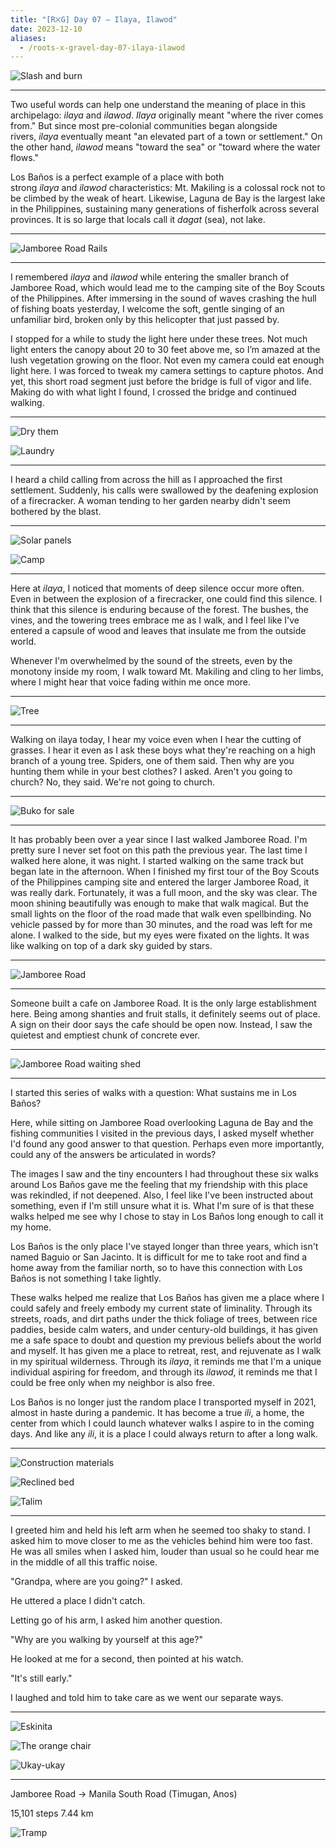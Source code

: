 ```yaml
---
title: "[R྾G] Day 07 — Ilaya, Ilawod"
date: 2023-12-10
aliases:
  - /roots-x-gravel-day-07-ilaya-ilawod
---
```

![Slash and burn](images/20231210-092849-rxg-slash-and-burn.jpg)

***

Two useful words can help one understand the meaning of place in this archipelago: _ilaya_ and _ilawod_. _Ilaya_ originally meant "where the river comes from." But since most pre-colonial communities began alongside rivers, _ilaya_ eventually meant "an elevated part of a town or settlement." On the other hand, _ilawod_ means "toward the sea" or "toward where the water flows."

Los Baños is a perfect example of a place with both strong _ilaya_ and _ilawod_ characteristics: Mt. Makiling is a colossal rock not to be climbed by the weak of heart. Likewise, Laguna de Bay is the largest lake in the Philippines, sustaining many generations of fisherfolk across several provinces. It is so large that locals call it _dagat_ (sea), not lake.

***

![Jamboree Road Rails](images/20231210-080433-rxg-jamboree-road-rails.jpg)

***

I remembered _ilaya_ and _ilawod_ while entering the smaller branch of Jamboree Road, which would lead me to the camping site of the Boy Scouts of the Philippines. After immersing in the sound of waves crashing the hull of fishing boats yesterday, I welcome the soft, gentle singing of an unfamiliar bird, broken only by this helicopter that just passed by.

I stopped for a while to study the light here under these trees. Not much light enters the canopy about 20 to 30 feet above me, so I’m amazed at the lush vegetation growing on the floor. Not even my camera could eat enough light here. I was forced to tweak my camera settings to capture photos. And yet, this short road segment just before the bridge is full of vigor and life. Making do with what light I found, I crossed the bridge and continued walking.

***

![Dry them](images/20231210-081519-rxg-dry-them.jpg)

![Laundry](images/20231210-081609-rxg-laundry.jpg)

***

I heard a child calling from across the hill as I approached the first settlement. Suddenly, his calls were swallowed by the deafening explosion of a firecracker. A woman tending to her garden nearby didn't seem bothered by the blast.

***

![Solar panels](images/20231210-081840-rxg-solar-panels.jpg)

![Camp](images/20231210-084600-rxg-camp.jpg)

***

Here at _ilaya_, I noticed that moments of deep silence occur more often. Even in between the explosion of a firecracker, one could find this silence. I think that this silence is enduring because of the forest. The bushes, the vines, and the towering trees embrace me as I walk, and I feel like I've entered a capsule of wood and leaves that insulate me from the outside world.

Whenever I'm overwhelmed by the sound of the streets, even by the monotony inside my room, I walk toward Mt. Makiling and cling to her limbs, where I might hear that voice fading within me once more.

***

![Tree](images/20231210-085534-rxg-tree.jpg)

***

Walking on ilaya today, I hear my voice even when I hear the cutting of grasses. I hear it even as I ask these boys what they're reaching on a high branch of a young tree. Spiders, one of them said. Then why are you hunting them while in your best clothes? I asked. Aren't you going to church? No, they said. We're not going to church.

***

![Buko for sale](images/20231210-094425-buko-for-sale.jpg)

***

It has probably been over a year since I last walked Jamboree Road. I'm pretty sure I never set foot on this path the previous year. The last time I walked here alone, it was night. I started walking on the same track but began late in the afternoon. When I finished my first tour of the Boy Scouts of the Philippines camping site and entered the larger Jamboree Road, it was really dark. Fortunately, it was a full moon, and the sky was clear. The moon shining beautifully was enough to make that walk magical. But the small lights on the floor of the road made that walk even spellbinding. No vehicle passed by for more than 30 minutes, and the road was left for me alone. I walked to the side, but my eyes were fixated on the lights. It was like walking on top of a dark sky guided by stars.

***

![Jamboree Road](images/20231210-090433-rxg-jamboree-road.jpg)

***

Someone built a cafe on Jamboree Road. It is the only large establishment here. Being among shanties and fruit stalls, it definitely seems out of place. A sign on their door says the cafe should be open now. Instead, I saw the quietest and emptiest chunk of concrete ever.

***

![Jamboree Road waiting shed](images/20231210-085008-rxg-jamboree-road-waiting-shed.jpg)

***

I started this series of walks with a question: What sustains me in Los Baños?

Here, while sitting on Jamboree Road overlooking Laguna de Bay and the fishing communities I visited in the previous days, I asked myself whether I'd found any good answer to that question. Perhaps even more importantly, could any of the answers be articulated in words?

The images I saw and the tiny encounters I had throughout these six walks around Los Baños gave me the feeling that my friendship with this place was rekindled, if not deepened. Also, I feel like I've been instructed about something, even if I'm still unsure what it is. What I'm sure of is that these walks helped me see why I chose to stay in Los Baños long enough to call it my home.

Los Baños is the only place I've stayed longer than three years, which isn't named Baguio or San Jacinto. It is difficult for me to take root and find a home away from the familiar north, so to have this connection with Los Baños is not something I take lightly.

These walks helped me realize that Los Baños has given me a place where I could safely and freely embody my current state of liminality. Through its streets, roads, and dirt paths under the thick foliage of trees, between rice paddies, beside calm waters, and under century-old buildings, it has given me a safe space to doubt and question my previous beliefs about the world and myself. It has given me a place to retreat, rest, and rejuvenate as I walk in my spiritual wilderness. Through its _ilaya_, it reminds me that I'm a unique individual aspiring for freedom, and through its _ilawod_, it reminds me that I could be free only when my neighbor is also free.

Los Baños is no longer just the random place I transported myself in 2021, almost in haste during a pandemic. It has become a true _ili_, a home, the center from which I could launch whatever walks I aspire to in the coming days. And like any _ili_, it is a place I could always return to after a long walk.

***

![Construction materials](images/20231210-100044-rxg-construction-materials.jpg)

![Reclined bed](images/20231210-100909-rxg-reclined-bed.jpg)

![Talim](images/20231210-101455-rxg-talim.jpg)

***

I greeted him and held his left arm when he seemed too shaky to stand. I asked him to move closer to me as the vehicles behind him were too fast. He was all smiles when I asked him, louder than usual so he could hear me in the middle of all this traffic noise.

"Grandpa, where are you going?" I asked.

He uttered a place I didn't catch.

Letting go of his arm, I asked him another question.

"Why are you walking by yourself at this age?"

He looked at me for a second, then pointed at his watch.

"It's still early."

I laughed and told him to take care as we went our separate ways.

***

![Eskinita](images/20231210-101941-rxg-eskinita.jpg)

![The orange chair](images/20231210-102917-rxg-the-orange-chair.jpg)

![Ukay-ukay](images/20231210-104707-rxg-ukay-ukay.jpg)

***

Jamboree Road → Manila South Road (Timugan, Anos)

15,101 steps
7.44 km

![Tramp](images/20231210-103700-rxg-tramp.jpg)